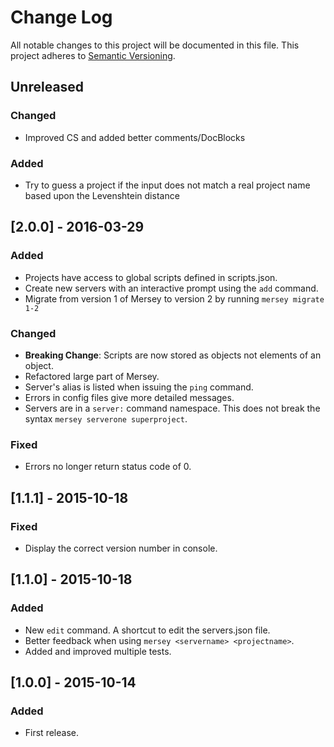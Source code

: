 # Change Log

All notable changes to this project will be documented in this file.
This project adheres to [Semantic Versioning](http://semver.org/).

## Unreleased
### Changed
- Improved CS and added better comments/DocBlocks

### Added
- Try to guess a project if the input does not match a real project name based upon the Levenshtein distance

## [2.0.0] - 2016-03-29
### Added
- Projects have access to global scripts defined in scripts.json.
- Create new servers with an interactive prompt using the `add` command.
- Migrate from version 1 of Mersey to version 2 by running `mersey migrate 1-2`

### Changed
- **Breaking Change**: Scripts are now stored as objects not elements of an object.
- Refactored large part of Mersey.
- Server's alias is listed when issuing the `ping` command.
- Errors in config files give more detailed messages.
- Servers are in a `server:` command namespace. This does not break the syntax `mersey serverone superproject`.

### Fixed
- Errors no longer return status code of 0.

## [1.1.1] - 2015-10-18
### Fixed
- Display the correct version number in console.

## [1.1.0] - 2015-10-18
### Added
- New `edit` command. A shortcut to edit the servers.json file.
- Better feedback when using `mersey <servername> <projectname>`.
- Added and improved multiple tests.

## [1.0.0] - 2015-10-14
### Added
- First release.